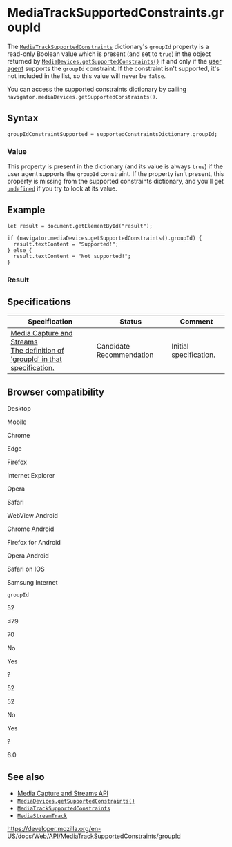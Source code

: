 MediaTrackSupportedConstraints.groupId
======================================

The [`MediaTrackSupportedConstraints`](../mediatracksupportedconstraints) dictionary's `groupId` property is a read-only Boolean value which is present (and set to `true`) in the object returned by [`MediaDevices.getSupportedConstraints()`](../mediadevices/getsupportedconstraints) if and only if the [user agent](https://developer.mozilla.org/en-US/docs/Glossary/User_agent) supports the `groupId` constraint. If the constraint isn't supported, it's not included in the list, so this value will never be `false`.

You can access the supported constraints dictionary by calling `navigator.mediaDevices.getSupportedConstraints()`.

Syntax
------

    groupIdConstraintSupported = supportedConstraintsDictionary.groupId;

### Value

This property is present in the dictionary (and its value is always `true`) if the user agent supports the `groupId` constraint. If the property isn't present, this property is missing from the supported constraints dictionary, and you'll get [`undefined`](https://developer.mozilla.org/en-US/docs/Web/JavaScript/Reference/Global_Objects/undefined) if you try to look at its value.

Example
-------

    let result = document.getElementById("result");

    if (navigator.mediaDevices.getSupportedConstraints().groupId) {
      result.textContent = "Supported!";
    } else {
      result.textContent = "Not supported!";
    }

### Result

Specifications
--------------

<table><thead><tr class="header"><th>Specification</th><th>Status</th><th>Comment</th></tr></thead><tbody><tr class="odd"><td><a href="https://w3c.github.io/mediacapture-main/#dom-mediatracksupportedconstraints-groupid">Media Capture and Streams<br />
<span class="small">The definition of 'groupId' in that specification.</span></a></td><td><span class="spec-cr">Candidate Recommendation</span></td><td>Initial specification.</td></tr></tbody></table>

Browser compatibility
---------------------

Desktop

Mobile

Chrome

Edge

Firefox

Internet Explorer

Opera

Safari

WebView Android

Chrome Android

Firefox for Android

Opera Android

Safari on IOS

Samsung Internet

`groupId`

52

≤79

70

No

Yes

?

52

52

No

Yes

?

6.0

See also
--------

-   [Media Capture and Streams API](../media_streams_api)
-   [`MediaDevices.getSupportedConstraints()`](../mediadevices/getsupportedconstraints)
-   [`MediaTrackSupportedConstraints`](../mediatracksupportedconstraints)
-   [`MediaStreamTrack`](../mediastreamtrack)

<a href="https://developer.mozilla.org/en-US/docs/Web/API/MediaTrackSupportedConstraints/groupId" class="_attribution-link">https://developer.mozilla.org/en-US/docs/Web/API/MediaTrackSupportedConstraints/groupId</a>
